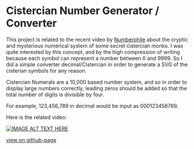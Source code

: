# Cistercian Number Generator / Converter

This project is related to the recent video by [Numberphile](https://www.youtube.com/watch?v=9p55Qgt7Ciw) about the cryptic and mysterious numerical system of some secret cistercian monks. I was quite interested by this concept, and by the high compression of writing because each symbol can represent a number between 0 and 9999. So I did a simple converter decimal/Cistercian in order to generate a SVG of the cisterian symbols for any reason.

Cistercian Numerals are a 10,000 based number system, and so in order to display large numbers correctly, leading zeros should be added so that the total number of digits is divisible by four.

For example, 123,456,789 in decimal would be input as 000123456789.

Here is the related video:

[![IMAGE ALT TEXT HERE](https://img.youtube.com/vi/9p55Qgt7Ciw/0.jpg)](https://www.youtube.com/watch?v=9p55Qgt7Ciw)

[view on github-page](https://o0morgan0o.github.io/CisterianNumbers/)
